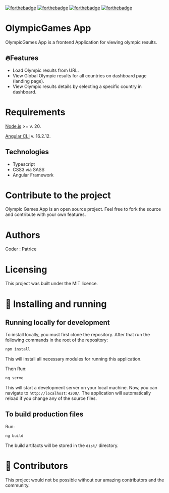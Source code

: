 [![forthebadge](https://forthebadge.com/images/badges/license-mit.svg)](https://forthebadge.com)
[![forthebadge](https://forthebadge.com/images/badges/uses-css.svg)](https://forthebadge.com)
[![forthebadge](https://forthebadge.com/images/badges/made-with-typescript.svg)](https://forthebadge.com)
[![forthebadge](https://forthebadge.com/images/badges/uses-html.svg)](https://forthebadge.com)

# OlympicGames App
OlympicGames App is a frontend Application for viewing olympic results.

## 🔥Features

- Load Olympic results from URL.
- View Global Olympic results for all countries on dashboard page (landing page).
- View Olympic results details by selecting a specific country in dashboard.

# Requirements

[Node.js](https://nodejs.org/en) >= v. 20.

[Angular CLI](https://github.com/angular/angular-cli) v. 16.2.12.

## Technologies
- Typescript
- CSS3 via SASS
- Angular Framework

# Contribute to the project

Olympic Games App is an open source project. Feel free to fork the source and contribute with your own features.

# Authors

Coder : Patrice

# Licensing

This project was built under the MIT licence.

# 🧬 Installing and running

## Running locally for development

To install locally, you must first clone the repository. After that run the following commands in the root of the repository:
```bash
npm install
```
This will install all necessary modules for running this application.

Then Run: 

```bash
ng serve
```

This will start a development server on your local machine. Now, you can navigate to `http://localhost:4200/`.
The application will automatically reload if you change any of the source files.

## To build production files
Run:
```bash
ng build
```
The build artifacts will be stored in the `dist/` directory.

# 🤝 Contributors

This project would not be possible without our amazing contributors and the community.
